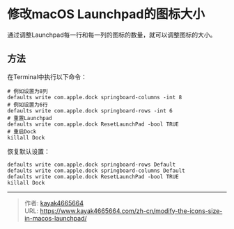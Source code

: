 # 修改macOS Launchpad的图标大小

通过调整Launchpad每一行和每一列的图标的数量，就可以调整图标的大小。
<!--more-->

## 方法

在Terminal中执行以下命令：
``` shell
# 例如设置为8列
defaults write com.apple.dock springboard-columns -int 8
# 例如设置为6行
defaults write com.apple.dock springboard-rows -int 6
# 重置Launchpad
defaults write com.apple.dock ResetLaunchPad -bool TRUE
# 重启Dock
killall Dock
```

恢复默认设置：
``` shell
defaults write com.apple.dock springboard-rows Default
defaults write com.apple.dock springboard-columns Default
defaults write com.apple.dock ResetLaunchPad -bool TRUE
killall Dock
```

---

> 作者: [kayak4665664](https://github.com/kayak4665664)  
> URL: https://www.kayak4665664.com/zh-cn/modify-the-icons-size-in-macos-launchpad/  

